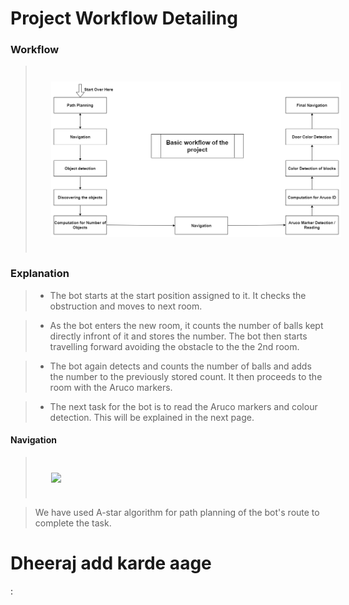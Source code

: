 # Project Workflow Detailing

### **Workflow**

> <img src="../images/workflow.png" style="vertical-align:middle; padding:25px 25px 25px 25px" width="700">

### **Explanation**

> - The bot starts at the start position assigned to it. It checks the obstruction and moves to next room.

> - As the bot enters the new room, it counts the number of balls kept directly infront of it and stores the number. The bot then starts travelling forward avoiding the obstacle to the the 2nd room.

> - The bot again detects and counts the number of balls and adds the number to the previously stored count. It then proceeds to the room with the Aruco markers.

> - The next task for the bot is to read the Aruco markers and colour detection. This will be explained in the next page.

#### Navigation

> <img src="../images/image1.png" style="vertical-align:middle; padding:25px 25px 25px 25px" width="700">

> We have used A-star algorithm for path planning of the bot's route to complete the task.

# Dheeraj add karde aage

: 
